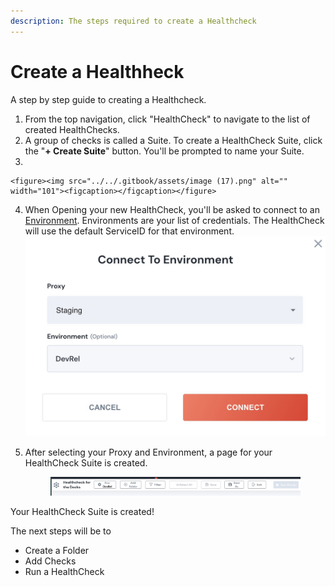 ```yaml
---
description: The steps required to create a Healthcheck
---
```


# Create a Healthheck

A step by step guide to creating a Healthcheck.

1. From the top navigation, click "HealthCheck" to navigate to the list of created HealthChecks.
2. A group of checks is called a Suite.  To create a HealthCheck Suite, click the "**+ Create Suite**" button. You'll be prompted to name your Suite.
3.

    <figure><img src="../../.gitbook/assets/image (17).png" alt="" width="101"><figcaption></figcaption></figure>
4. When Opening your new HealthCheck, you'll be asked to connect to an [Environment](../../connnecting/proxies/connect-your-environment/).  Environments are your list of credentials.  The HealthCheck will use the default ServiceID for that environment.![](<../../.gitbook/assets/image (18).png>)
5.  After selecting your Proxy and Environment, a page for your HealthCheck Suite is created.

    <figure><img src="../../.gitbook/assets/image (7) (2).png" alt=""><figcaption></figcaption></figure>

Your HealthCheck Suite is created!

The next steps will be to

* Create a Folder
* Add Checks
* Run a HealthCheck

